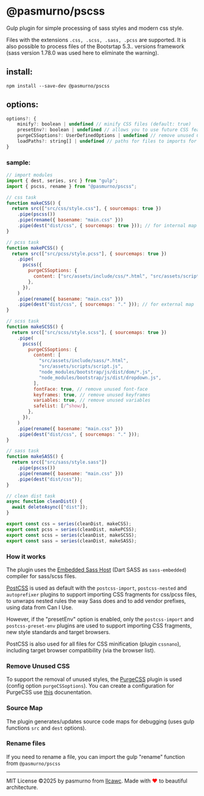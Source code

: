 # @pasmurno/pscss

Gulp plugin for simple processing of sass styles and modern css style.

Files with the extensions `.css, .scss, .sass, .pcss` are supported. It is also possible to process files of the Bootsrtap 5.3.. versions framework (sass version 1.78.0 was used here to eliminate the warning).

## install:

```
npm install --save-dev @pasmurno/pscss
```

## options:

```js
options?: {
    minify?: boolean | undefined // minify CSS files (default: true)
    presetEnv?: boolean | undefined // allows you to use future CSS features today (default: false)
    purgeCSSoptions?: UserDefinedOptions | undefined // remove unused CSS from file
    loadPaths?: string[] | undefined // paths for files to imports for SASS/SCSS compiler
}
```

### sample:

```js
// import modules
import { dest, series, src } from "gulp";
import { pscss, rename } from "@pasmurno/pscss";

// css task
function makeCSS() {
  return src(["src/css/style.css"], { sourcemaps: true })
    .pipe(pscss())
    .pipe(rename({ basename: "main.css" }))
    .pipe(dest("dist/css", { sourcemaps: true })); // for internal map
}

// pcss task
function makePCSS() {
  return src(["src/pcss/style.pcss"], { sourcemaps: true })
    .pipe(
      pscss({
        purgeCSSoptions: {
          content: ["src/assets/include/css/*.html", "src/assets/scripts/main.js"],
        },
      }),
    )
    .pipe(rename({ basename: "main.css" }))
    .pipe(dest("dist/css", { sourcemaps: "." })); // for external map
}

// scss task
function makeSCSS() {
  return src(["src/scss/style.scss"], { sourcemaps: true })
    .pipe(
      pscss({
        purgeCSSoptions: {
          content: [
            "src/assets/include/sass/*.html",
            "src/assets/scripts/script.js",
            "node_modules/bootstrap/js/dist/dom/*.js",
            "node_modules/bootstrap/js/dist/dropdown.js",
          ],
          fontFace: true, // remove unused font-face
          keyframes: true, // remove unused keyframes
          variables: true, // remove unused variables
          safelist: [/^show/],
        },
      }),
    )
    .pipe(rename({ basename: "main.css" }))
    .pipe(dest("dist/css", { sourcemaps: "." }));
}

// sass task
function makeSASS() {
  return src(["src/sass/style.sass"])
    .pipe(pscss())
    .pipe(rename({ basename: "main.css" }))
    .pipe(dest("dist/css"));
}

// clean dist task
async function cleanDist() {
  await deleteAsync(["dist"]);
}

export const css = series(cleanDist, makeCSS);
export const pcss = series(cleanDist, makePCSS);
export const scss = series(cleanDist, makeSCSS);
export const sass = series(cleanDist, makeSASS);
```

### How it works

The plugin uses the [Embedded Sass Host](https://www.npmjs.com/package/sass-embedded) (Dart SASS as `sass-embedded`) compiler for sass/scss files.

[PostCSS](https://github.com/postcss/postcss) is used as default with the `postcss-import`, `postcss-nested` and `autoprefixer` plugins to support importing CSS fragments for css/pcss files, to unwraps nested rules the way Sass does and to add vendor prefixes, using data from Can I Use.

However, if the "presetEnv" option is enabled, only the `postcss-import` and `postcss-preset-env` plugins are used to support importing CSS fragments, new style standards and target browsers.

PostCSS is also used for all files for CSS minification (plugin `cssnano`), including target browser compatibility (via the browser list).

### Remove Unused CSS

To support the removal of unused styles, the [PurgeCSS](https://purgecss.com/) plugin is used (config option `purgeCSSoptions`). You can create a configuration for PurgeCSS use [this](https://purgecss.com/configuration.html) docunentation.

### Source Map

The plugin generates/updates source code maps for debugging (uses gulp functions `src` and `dest` options).

### Rename files

If you need to rename a file, you can import the gulp "rename" function from `@pasmurno/pscss`

---

MIT License ©2025 by pasmurno from [llcawc](https://github.com/llcawc). Made with <span style="color:red;">❤</span> to beautiful architecture.
